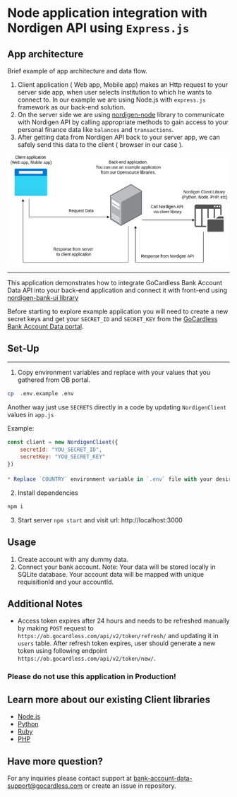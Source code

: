 # Node application integration with Nordigen API using `Express.js`

## App architecture

Brief example of app architecture and data flow.

1. Client application ( Web app, Mobile app) makes an Http request to your  server side app, when user selects institution to which he wants to connect to. In our example we are using Node.js with `express.js` framework as our back-end solution.
2. On the server side we are using [nordigen-node](https://github.com/nordigen/nordigen-node) library to communicate with Nordigen API by calling appropriate methods to gain access to your personal finance data like `balances` and `transactions`.
3. After getting data from Nordigen API back to your server app, we can safely send this data to the client ( browser in our case ).

<img src="./resources/_media/schema.drawio.png" width="600" height="250" />

---

This application demonstrates how to integrate GoCardless Bank Account Data API into your back-end application and connect it with front-end using [nordigen-bank-ui library](https://github.com/nordigen/nordigen-bank-ui)

Before starting to explore example application you will need to create a new secret keys and get your `SECRET_ID` and `SECRET_KEY` from the [GoCardless Bank Account Data portal](https://bankaccountdata.gocardless.com/user-secrets/).

## Set-Up
****
1. Copy environment variables and replace with your values that you gathered from OB portal.

```sh
cp  .env.example .env
```

Another way just use `SECRETS` directly in a code by updating `NordigenClient` values in `app.js`

Example:

```js
const client = new NordigenClient({
    secretId: "YOU_SECRET_ID",
    secretKey: "YOU_SECRET_KEY"
})

* Replace `COUNTRY` environment variable in `.env` file with your desired country code in ISO format
```

2. Install dependencies

```sh
npm i
```

3. Start server `npm start` and visit url: http://localhost:3000


## Usage

1. Create account with any dummy data.
2. Connect your bank account. Note: Your data will be stored locally in SQLite database.
Your account data will be mapped with unique requisitionId and your accountId.

## Additional Notes
* Access token expires after 24 hours and needs to be refreshed manually by making `POST` request to `https://ob.gocardless.com/api/v2/token/refresh/` and updating it in `users` table. After refresh token expires, user should generate a new token using following endpoint `https://ob.gocardless.com/api/v2/token/new/`.

### Please do not use this application in Production!

## Learn more about our existing Client libraries

* [Node.js](https://github.com/nordigen/nordigen-node)
* [Python](https://github.com/nordigen/nordigen-python)
* [Ruby](https://github.com/nordigen/nordigen-ruby)
* [PHP](https://github.com/nordigen/nordigen-php)

## Have more question?

For any inquiries please contact support at [bank-account-data-support@gocardless.com](bank-account-data-support@gocardless.com) or create an issue in repository.
